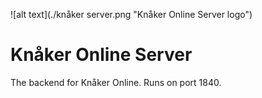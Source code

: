![alt text](./knåker server.png "Knåker Online Server logo")

# Knåker Online Server

The backend for Knåker Online.
Runs on port 1840.